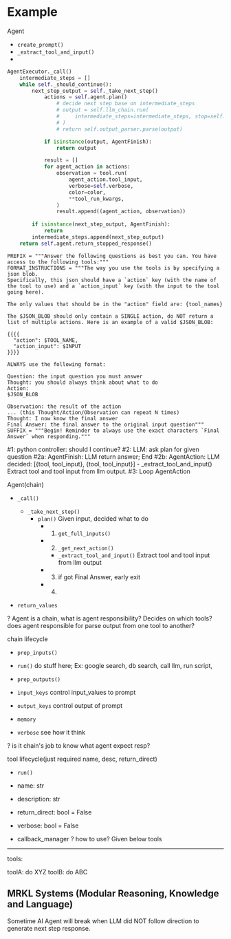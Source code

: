 # Example


Agent
- `create_prompt()`
- `_extract_tool_and_input()`
- 

```py
AgentExecutor._call()
    intermediate_steps = []
    while self._should_continue():
        next_step_output = self._take_next_step()
            actions = self.agent.plan()
                # decide next step base on intermediate_steps
                # output = self.llm_chain.run(
                #     intermediate_steps=intermediate_steps, stop=self.stop, **kwargs
                # )
                # return self.output_parser.parse(output)

            if isinstance(output, AgentFinish):
                return output

            result = []
            for agent_action in actions:
                observation = tool.run(
                    agent_action.tool_input,
                    verbose=self.verbose,
                    color=color,
                    **tool_run_kwargs,
                )
                result.append((agent_action, observation))
        
        if isinstance(next_step_output, AgentFinish):
            return
        intermediate_steps.append(next_step_output)
    return self.agent.return_stopped_response()


```


```
PREFIX = """Answer the following questions as best you can. You have access to the following tools:"""
FORMAT_INSTRUCTIONS = """The way you use the tools is by specifying a json blob.
Specifically, this json should have a `action` key (with the name of the tool to use) and a `action_input` key (with the input to the tool going here).

The only values that should be in the "action" field are: {tool_names}

The $JSON_BLOB should only contain a SINGLE action, do NOT return a list of multiple actions. Here is an example of a valid $JSON_BLOB:

{{{{
  "action": $TOOL_NAME,
  "action_input": $INPUT
}}}}

ALWAYS use the following format:

Question: the input question you must answer
Thought: you should always think about what to do
Action:
$JSON_BLOB

Observation: the result of the action
... (this Thought/Action/Observation can repeat N times)
Thought: I now know the final answer
Final Answer: the final answer to the original input question"""
SUFFIX = """Begin! Reminder to always use the exact characters `Final Answer` when responding."""

```




#1: python controller: should I continue?
#2: LLM: ask plan for given question
  #2a: AgentFinish: LLM return answer; End
  #2b: AgentAction: LLM decided: [{tool, tool_input}, {tool, tool_input}]
    - _extract_tool_and_input() Extract tool and tool input from llm output.
  #3: Loop AgentAction

Agent(chain)
  - `_call()`
    - `_take_next_step()`
      - `plan()` Given input, decided what to do
        - 1. `get_full_inputs()` 
        - 2. `_get_next_action()`
          - `_extract_tool_and_input()` Extract tool and tool input from llm output
        - 3. if got Final Answer, early exit
        - 4. 

  - `return_values`

? Agent is a chain, what is agent responsibility? Decides on which tools?
does agent responsible for parse output from one tool to another?

chain lifecycle
  - `prep_inputs()`
  - `run()` do stuff here; Ex: google search, db search, call llm, run script,
  - `prep_outputs()`

  - `input_keys` control input_values to prompt
  - `output_keys` control output of prompt
  - `memory`
  - `verbose` see how it think

? is it chain's job to know what agent expect resp?

tool lifecycle(just required name, desc, return_direct)
  - `run()`

  - name: str
  - description: str
  - return_direct: bool = False
  - verbose: bool = False
  - callback_manager ? how to use?
Given below tools
-----
tools:

toolA: do XYZ
toolB: do ABC

MRKL Systems (Modular Reasoning, Knowledge and Language)
-----
Sometime AI Agent will break when LLM did NOT follow direction to generate next step response.